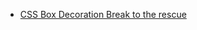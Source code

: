 - [CSS Box Decoration Break to the rescue](https://dev.to/dailydevtips1/css-box-decoration-break-to-the-rescue-36a8)
